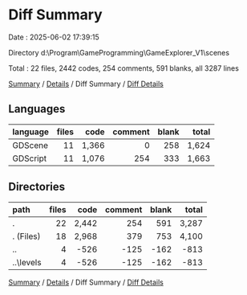 # Diff Summary

Date : 2025-06-02 17:39:15

Directory d:\\Program\\GameProgramming\\GameExplorer_V1\\scenes

Total : 22 files,  2442 codes, 254 comments, 591 blanks, all 3287 lines

[Summary](results.md) / [Details](details.md) / Diff Summary / [Diff Details](diff-details.md)

## Languages
| language | files | code | comment | blank | total |
| :--- | ---: | ---: | ---: | ---: | ---: |
| GDScene | 11 | 1,366 | 0 | 258 | 1,624 |
| GDScript | 11 | 1,076 | 254 | 333 | 1,663 |

## Directories
| path | files | code | comment | blank | total |
| :--- | ---: | ---: | ---: | ---: | ---: |
| . | 22 | 2,442 | 254 | 591 | 3,287 |
| . (Files) | 18 | 2,968 | 379 | 753 | 4,100 |
| .. | 4 | -526 | -125 | -162 | -813 |
| ..\\levels | 4 | -526 | -125 | -162 | -813 |

[Summary](results.md) / [Details](details.md) / Diff Summary / [Diff Details](diff-details.md)